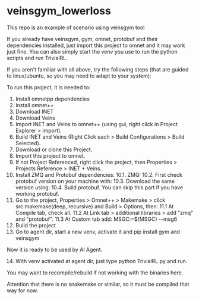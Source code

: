# veinsgym_lowerloss
This repo is an example of scenario using veinsgym tool

If you already have veinsgym, gym, omnet, protobuf and their dependencies installed, just import this project to omnet and it may work just fine.
You can also simply start the venv you use to run the python scripts and run TrivialRL.

If you aren't familiar with all above, try the following steps (that are guided to linux/ubuntu, so you may need to adapt to your system):

To run this project, it is needed to:

1. Install omnetpp dependencies 
2. Install omnet++ 
3. Download INET 
4. Download Veins 
5. Import INET and Veins to omnet++ (using gui, right click in Project Explorer > import).
6. Build INET and Veins (Right Click each > Build Configurations > Build Selected).
7. Download or clone this Project.
8. Import this project to omnet.
9. If not Project Referenced, right click the project, then Properties > Projects Reference > INET + Veins.
10. Install ZMQ and Protobuf dependencies: 10.1. ZMQ: 10.2. First check protobuf version on your machine with: 10.3. Download the same version using: 10.4. Build protobuf. You can skip this part if you have working protobuf.
11. Go to the project, Properties > Omnet++ > Makemake > click src:makemake(deep, recursive) and Build > Options, then: 11.1 At Compile tab, check all. 11.2 At Link tab > additional libraries > add "zmq" and "protobuf". 11.3 At Custom tab add: MSGC:=$(MSGC) --msg6
12. Build the project
13. Go to agent dir, start a new venv, activate it and pip install gym and veinsgym

Now it is ready to be used by AI Agent.

14. With venv activated at agent dir, just type python TrivialRL.py and run. 

You may want to recompile/rebuild if not working with the binaries here.

Attention that there is no snakemake or similar, so it must be compiled that way for now.

